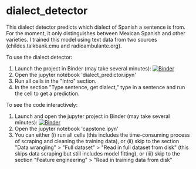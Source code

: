 # dialect_detector

This dialect detector predicts which dialect of Spanish a sentence is from. For the moment, it only distinguishes between Mexican Spanish and other varieties.
I trained this model using text data from two sources (childes.talkbank.cmu and radioambulante.org).

To use the dialect detector:
1. Launch the project in Binder (may take several minutes): [![Binder](https://mybinder.org/badge_logo.svg)](https://mybinder.org/v2/gh/HannahForsythe/dialect_detector.git/master)
2. Open the jupyter notebook 'dialect_predictor.ipyn' 
3. Run all cells in the "Intro" section.
4. In the section "Type sentence, get dialect," type in a sentence and run the cell to get a prediction. 

To see the code interactively:
1. Launch and open the jupyter project in Binder
(may take several minutes): [![Binder](https://mybinder.org/badge_logo.svg)](https://mybinder.org/v2/gh/HannahForsythe/dialect_detector.git/master)
2. Open the jupyter notebook 'capstone.ipyn' 
3. You can either 
  (i) run all cells (this includes the time-consuming process of scraping and cleaning the training data), or 
  (ii) skip to the section "Data wrangling" > "Full dataset" > "Read in full dataset from disk" (this skips data scraping but still includes model fitting), or
  (iii) skip to the section "Feature engineering" > "Read in training data from disk"
